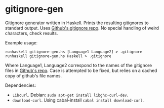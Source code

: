 gitignore-gen
=============

Gitignore generator written in Haskell. Prints the resulting gitignores to standard output. Uses [Github's gitignore repo](https://github.com/github/gitignore). No special handling of weird characters, check results.

Example usage:

```
runhaskell gitignore-gen.hs [Language1 Language2] > .gitignore
runhaskell gitignore-gen.hs Haskell > .gitignore
```

Where Language1, Language2 correspond to the names of the gitignore files in [Github's repo](https://github.com/github/gitignore). Case is attempted to be fixed, but relies on a cached copy of github's file names.

Dependencies:

- ``Libcurl``. Debian: ``sudo apt-get install libghc-curl-dev``.
- ``download-curl``. Using cabal-install ``cabal install download-curl``.
